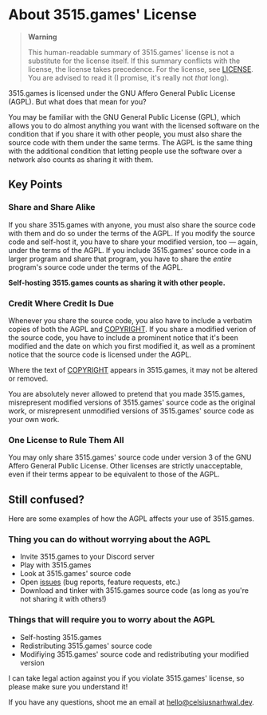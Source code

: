 # About 3515.games' License

> **Warning**
>
> This human-readable summary of 3515.games' license is not a substitute for the license itself. If this
> summary conflicts with the license, the license takes precedence. For the license, see [LICENSE](LICENSE.md).
> You are advised to read it (I promise, it's really not *that* long).

3515.games is licensed under the GNU Affero General Public License (AGPL). But what does that
mean for you?

You may be familiar with the GNU General Public License (GPL), which allows you to do almost anything you want with the
licensed software on the condition that if you share it with other people, you must also share the source code with them
under the same terms. The AGPL is the same thing with the additional condition that letting people use the software
over a network also counts as sharing it with them.

## Key Points

### Share and Share Alike

If you share 3515.games with anyone, you must also share the source code with them and do so under the terms of the
AGPL. If you modify the source code and self-host it, you have to share your modified version, too — again,
under the terms of the AGPL. If you include 3515.games' source code in a larger program and share that program,
you have to share the *entire* program's source code under the terms of the AGPL.

**Self-hosting 3515.games counts as sharing it with other people.**

### Credit Where Credit Is Due

Whenever you share the source code, you also have to include a verbatim copies of both the AGPL and 
[COPYRIGHT](COPYRIGHT). If you share a modified verion of the source code, you have to include a prominent notice 
that it's been modified and the date on which you first modified it, as well as a prominent notice that the source 
code is licensed under the AGPL.

Where the text of [COPYRIGHT](COPYRIGHT) appears in 3515.games, it may not be altered or removed.

You are absolutely never allowed to pretend that you made 3515.games, misrepresent modified versions of 3515.games' source code as the original work, or misrepresent unmodified versions of 3515.games' source code as your own work.

### One License to Rule Them All

You may only share 3515.games' source code under version 3 of the GNU Affero General Public License. Other licenses
are strictly unacceptable, even if their terms appear to be equivalent to those of the AGPL.

## Still confused?

Here are some examples of how the AGPL affects your use of 3515.games.

### Thing you can do without worrying about the AGPL

* Invite 3515.games to your Discord server
* Play with 3515.games
* Look at 3515.games' source code
* Open [issues](https://github.com/celsiusnarhwal/3515.games/issues) (bug reports, feature requests, etc.)
* Download and tinker with 3515.games source code (as long as you're not sharing it with others!)

### Things that will require you to worry about the AGPL

* Self-hosting 3515.games
* Redistributing 3515.games' source code
* Modifiying 3515.games' source code and redistributing your modified version

I can take legal action against you if you violate 3515.games' license, so please make sure you understand it!

If you have any questions, shoot me an email at [hello@celsiusnarhwal.dev](mailto:hello@celsiusnarhwal.dev).
